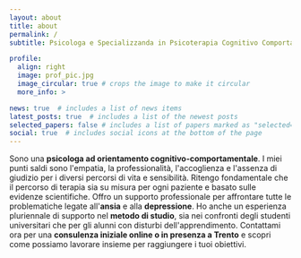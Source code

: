 ```yaml
---
layout: about
title: about
permalink: /
subtitle: Psicologa e Specializzanda in Psicoterapia Cognitivo Comportamentale

profile:
  align: right
  image: prof_pic.jpg
  image_circular: true # crops the image to make it circular
  more_info: >

news: true  # includes a list of news items
latest_posts: true  # includes a list of the newest posts
selected_papers: false # includes a list of papers marked as "selected={true}"
social: true  # includes social icons at the bottom of the page
---
```


Sono una **psicologa ad orientamento cognitivo-comportamentale**. I miei punti saldi sono l'empatia, la professionalità, l'accoglienza e l'assenza di giudizio per i diversi percorsi di vita e sensibilità. Ritengo fondamentale che il percorso di terapia sia su misura per ogni paziente e basato sulle evidenze scientifiche. Offro un supporto professionale per affrontare tutte le problematiche legate all'**ansia** e alla **depressione**. Ho anche un esperienza pluriennale di supporto nel **metodo di studio**, sia nei confronti degli studenti universitari che per gli alunni con disturbi dell'apprendimento. Contattami ora per una **consulenza iniziale online o in presenza a Trento** e scopri come possiamo lavorare insieme per raggiungere i tuoi obiettivi.

<!-- Link to your favorite [subreddit](http://reddit.com). You can put a picture in, too. The code is already in, just name your picture `prof_pic.jpg` and put it in the `img/` folder.

Put your address / P.O. box / other info right below your picture. You can also disable any of these elements by editing `profile` property of the YAML header of your `_pages/about.md`. Edit `_bibliography/papers.bib` and Jekyll will render your [publications page](/al-folio/publications/) automatically.

Link to your social media connections, too. This theme is set up to use [Font Awesome icons](http://fortawesome.github.io/Font-Awesome/) and [Academicons](https://jpswalsh.github.io/academicons/), like the ones below. Add your Facebook, Twitter, LinkedIn, Google Scholar, or just disable all of them. -->